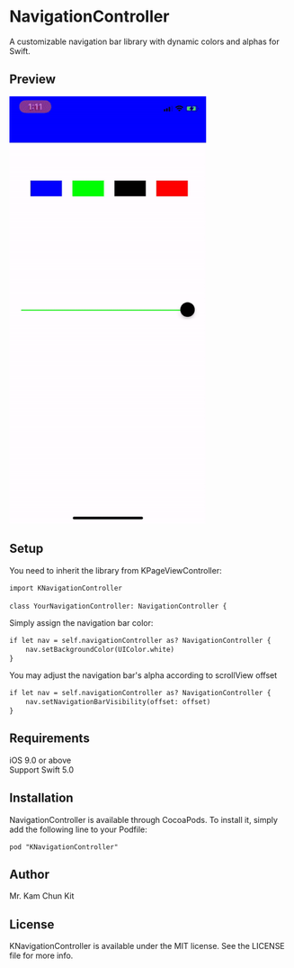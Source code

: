 # NavigationController

A customizable navigation bar library with dynamic colors and alphas for Swift.

## Preview
<img src="Screenshot/ezgif-4-5f6158efdb50.gif" width=350/>

## Setup
You need to inherit the library from KPageViewController:
```
import KNavigationController

class YourNavigationController: NavigationController {
```

Simply assign the navigation bar color:
```
if let nav = self.navigationController as? NavigationController {
    nav.setBackgroundColor(UIColor.white)
}
```

You may adjust the navigation bar's alpha according to scrollView offset
```
if let nav = self.navigationController as? NavigationController {
    nav.setNavigationBarVisibility(offset: offset)
}
```

## Requirements
iOS 9.0 or above <br/>
Support Swift 5.0

## Installation
NavigationController is available through CocoaPods. To install it, simply add the following line to your Podfile:

```
pod "KNavigationController"
```

## Author
Mr. Kam Chun Kit

## License
KNavigationController is available under the MIT license. See the LICENSE file for more info.
